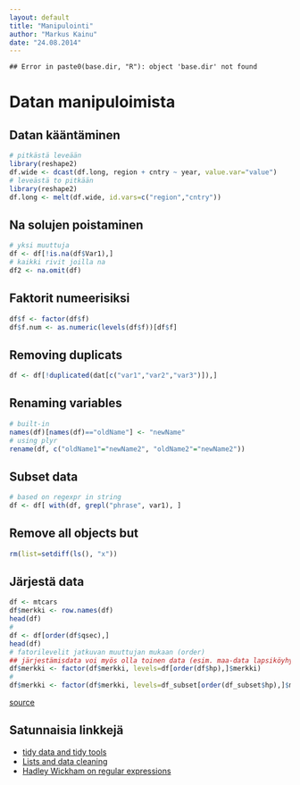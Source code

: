 ```yaml
---
layout: default
title: "Manipulointi"
author: "Markus Kainu"
date: "24.08.2014"
---
```



```
## Error in paste0(base.dir, "R"): object 'base.dir' not found
```


# Datan manipuloimista


## Datan kääntäminen


```r
# pitkästä leveään
library(reshape2)
df.wide <- dcast(df.long, region + cntry ~ year, value.var="value")
# leveästä to pitkään
library(reshape2)
df.long <- melt(df.wide, id.vars=c("region","cntry"))
```

## Na solujen poistaminen


```r
# yksi muuttuja
df <- df[!is.na(df$Var1),]
# kaikki rivit joilla na
df2 <- na.omit(df) 
```

## Faktorit numeerisiksi


```r
df$f <- factor(df$f)
df$f.num <- as.numeric(levels(df$f))[df$f]
```

## Removing duplicats



```r
df <- df[!duplicated(dat[c("var1","var2","var3")]),]
```


## Renaming variables


```r
# built-in
names(df)[names(df)=="oldName"] <- "newName"
# using plyr
rename(df, c("oldName1"="newName2", "oldName2"="newName2"))
```

## Subset data


```r
# based on regexpr in string
df <- df[ with(df, grepl("phrase", var1), ]
```

## Remove all objects but


```r
rm(list=setdiff(ls(), "x"))
```

## Järjestä data


```r
df <- mtcars
df$merkki <- row.names(df)
head(df)
# 
df <- df[order(df$qsec),]
head(df)
# fatorilevelit jatkuvan muuttujan mukaan (order) 
## järjestämisdata voi myös olla toinen data (esim. maa-data lapsiköyhyyden mukaan, jolloin voi sortata dodge/stacked tolppakuvioita))
df$merkki <- factor(df$merkki, levels=df[order(df$hp),]$merkki)
#
df$merkki <- factor(df$merkki, levels=df_subset[order(df_subset$hp),]$merkki)
```


[source](http://stackoverflow.com/questions/6190051/how-can-i-remove-all-objects-but-one-from-the-workspace-in-r)


## Satunnaisia linkkejä

- [tidy data and tidy tools](http://vita.had.co.nz/papers/tidy-data-pres.pdf)
- [Lists and data cleaning](https://dl.dropbox.com/u/7710864/courseraPublic/otherResources/lecture3/index.html#1)
- [Hadley Wickham on regular expressions](http://stat405.had.co.nz/lectures/14-reg-exp.pdf)


